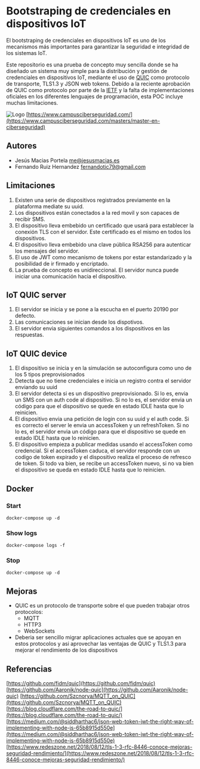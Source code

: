 # Bootstraping de credenciales en dispositivos IoT

El bootstraping de credenciales en dispositivos IoT es uno de los mecanismos más importantes para garantizar la seguridad e integridad de los sistemas IoT.

Este repositorio es una prueba de concepto muy sencilla donde se ha diseñado un sistema muy simple para la distribución y gestión de credenciales en dispositivos IoT, mediante el uso de [QUIC](https://www.chromium.org/quic) como protocolo de transporte, TLS1.3 y JSON web tokens. Debido a la reciente aprobación de QUIC como protocolo por parte de la [IETF](https://datatracker.ietf.org/wg/quic/documents/) y la falta de implementaciones oficiales en los diferentes lenguajes de programación, esta POC incluye muchas limitaciones.

![Logo](https://www.campusciberseguridad.com/images/logos/logo_campus_ciberseguridad_101.png)
[https://www.campusciberseguridad.com/](https://www.campusciberseguridad.com/masters/master-en-ciberseguridad)

## Autores

* Jesús Macias Portela <me@jesusmacias.es>
* Fernando Ruiz Hernandez <fernandotic79@gmail.com>

## Limitaciones

1. Existen una serie de dispositivos registrados previamente en la plataforma mediate su uuid.
2. Los dispositivos están conectados a la red movil y son capaces de recibir SMS.
3. El dispositivo lleva embebido un certificado que usará para establecer la conexión TLS con el servidor. Este certificado es el mismo en todos los dispositivos.
4. El dispositivo lleva embebido una clave pública RSA256 para autenticar los mensajes del servidor.
5. El uso de JWT como mecanismo de tokens por estar estandarizado y la posibilidad de ir firmado y encriptado.
6. La prueba de concepto es unidireccional. El servidor nunca puede iniciar una comunicación hacia el dispositivo.

## IoT QUIC server

1. El servidor se inicia y se pone a la escucha en el puerto 20190 por defecto.
2. Las comunicaciones se inician desde los dispotivos.
3. El servidor envia siguientes comandos a los dispositivos en las respuestas.

## IoT QUIC device

1. El dispositivo se inicia y en la simulación se autoconfigura como uno de los 5 tipos preprovisionados
2. Detecta que no tiene credenciales e inicia un registro contra el servidor enviando su uuid
3. El servidor detecta si es un dispositivo preprovisionado. Si lo es, envia un SMS con un auth code al dispositivo. Si no lo es, el servidor envia un código para que el dispositivo se quede en estado IDLE hasta que lo reinicien.
4. El dispositivo envia una petición de login con su uuid y el auth code. Si es correcto el server le envia un accessToken y un refreshToken. Si no lo es, el servidor envia un código para que el dispositivo se quede en estado IDLE hasta que lo reinicien.
5. El dispositivo empieza a publicar medidas usando el accessToken como credencial. Si el accessToken caduca, el servidor responde con un codigo de token expirado y el dispositivo realiza el proceso de refresco de token. Si todo va bien, se recibe un accessToken nuevo, si no va bien el dispositivo se queda en estado IDLE hasta que lo reinicien.

## Docker

### Start
```
docker-compose up -d
```
### Show logs
```
docker-compose logs -f
```
### Stop
```
docker-compose up -d
```

## Mejoras

* QUIC es un protocolo de transporte sobre el que pueden trabajar otros protocolos:
    * MQTT
    * HTTP3
    * WebSockets
* Deberia ser sencillo migrar aplicaciones actuales que se apoyan en estos protocolos y asi aprovechar las ventajas de QUIC y TLS1.3 para mejorar el rendimiento de los dispositivos

## Referencias

[https://github.com/fidm/quic](https://github.com/fidm/quic)
[https://github.com/Aaronik/node-quic](https://github.com/Aaronik/node-quic)
[https://github.com/Szcnorya/MQTT_on_QUIC](https://github.com/Szcnorya/MQTT_on_QUIC)
[https://blog.cloudflare.com/the-road-to-quic/](https://blog.cloudflare.com/the-road-to-quic/)
[https://medium.com/@siddharthac6/json-web-token-jwt-the-right-way-of-implementing-with-node-js-65b8915d550e](https://medium.com/@siddharthac6/json-web-token-jwt-the-right-way-of-implementing-with-node-js-65b8915d550e)
[https://www.redeszone.net/2018/08/12/tls-1-3-rfc-8446-conoce-mejoras-seguridad-rendimiento/](https://www.redeszone.net/2018/08/12/tls-1-3-rfc-8446-conoce-mejoras-seguridad-rendimiento/)
